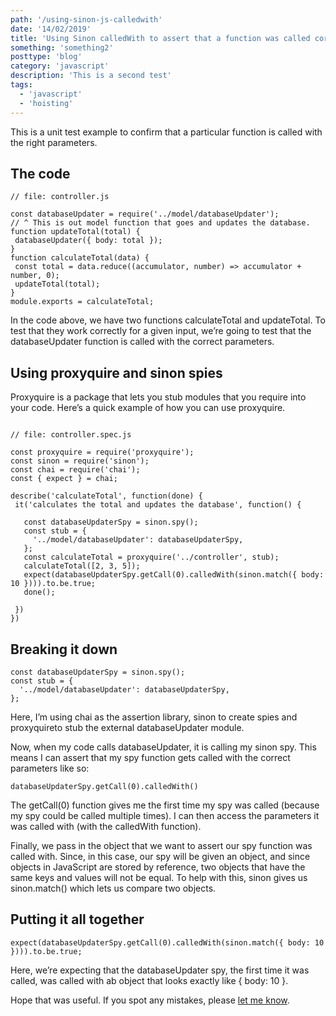 ```yaml
---
path: '/using-sinon-js-calledwith'
date: '14/02/2019'
title: 'Using Sinon calledWith to assert that a function was called correctly'
something: 'something2'
posttype: 'blog'
category: 'javascript'
description: 'This is a second test'
tags:
  - 'javascript'
  - 'hoisting'
---
```


This is a unit test example to confirm that a particular function is called with the right parameters.

## The code

```
// file: controller.js

const databaseUpdater = require('../model/databaseUpdater');
// ^ This is out model function that goes and updates the database.
function updateTotal(total) {
 databaseUpdater({ body: total });
}
function calculateTotal(data) {
 const total = data.reduce((accumulator, number) => accumulator + number, 0);
 updateTotal(total);
}
module.exports = calculateTotal;
```

In the code above, we have two functions calculateTotal and updateTotal. To test that they work correctly for a given input, we’re going to test that the databaseUpdater function is called with the correct parameters.

## Using proxyquire and sinon spies

Proxyquire is a package that lets you stub modules that you require into your code.
Here’s a quick example of how you can use proxyquire.

```

// file: controller.spec.js

const proxyquire = require('proxyquire');
const sinon = require('sinon');
const chai = require('chai');
const { expect } = chai;

describe('calculateTotal', function(done) {
 it('calculates the total and updates the database', function() {
 
   const databaseUpdaterSpy = sinon.spy();
   const stub = {
     '../model/databaseUpdater': databaseUpdaterSpy,
   };
   const calculateTotal = proxyquire('../controller', stub);
   calculateTotal([2, 3, 5]);
   expect(databaseUpdaterSpy.getCall(0).calledWith(sinon.match({ body: 10 }))).to.be.true;
   done();
   
 })
})
```

## Breaking it down

```
const databaseUpdaterSpy = sinon.spy();
const stub = {
  '../model/databaseUpdater': databaseUpdaterSpy,
};
```

Here, I’m using chai as the assertion library, sinon to create spies and proxyquireto stub the external databaseUpdater module.

Now, when my code calls databaseUpdater, it is calling my sinon spy. This means I can assert that my spy function gets called with the correct parameters like so:

```
databaseUpdaterSpy.getCall(0).calledWith()
```

The getCall(0) function gives me the first time my spy was called (because my spy could be called multiple times). I can then access the parameters it was called with (with the calledWith function).

Finally, we pass in the object that we want to assert our spy function was called with. Since, in this case, our spy will be given an object, and since objects in JavaScript are stored by reference, two objects that have the same keys and values will not be equal. To help with this, sinon gives us sinon.match() which lets us compare two objects.

## Putting it all together

```
expect(databaseUpdaterSpy.getCall(0).calledWith(sinon.match({ body: 10 }))).to.be.true;
```

Here, we’re expecting that the databaseUpdater spy, the first time it was called, was called with ab object that looks exactly like { body: 10 }.

Hope that was useful. If you spot any mistakes, please [let me know](https://twitter.com/nkhil).
